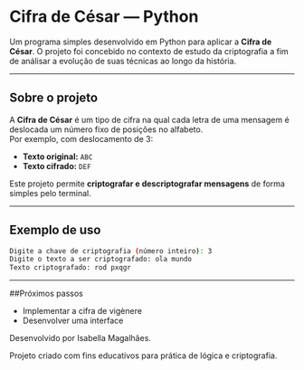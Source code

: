 # Cifra de César — Python

Um programa simples desenvolvido em Python para aplicar a **Cifra de César**.
O projeto foi concebido no contexto de estudo da criptografia a fim de análisar a evolução de suas técnicas ao longo da história.

---

## Sobre o projeto

A **Cifra de César** é um tipo de cifra  na qual cada letra de uma mensagem é deslocada um número fixo de posições no alfabeto.  
Por exemplo, com deslocamento de 3:

- **Texto original:** `ABC`  
- **Texto cifrado:** `DEF`

Este projeto permite **criptografar e descriptografar mensagens** de forma simples pelo terminal.

---

##  Exemplo de uso

```bash
Digite a chave de criptografia (número inteiro): 3
Digite o texto a ser criptografado: ola mundo
Texto criptografado: rod pxqgr
```
----
##Próximos passos
- Implementar a cifra de vigènere
- Desenvolver uma interface
  
Desenvolvido por Isabella Magalhães.

Projeto criado com fins educativos para prática de lógica e criptografia.
